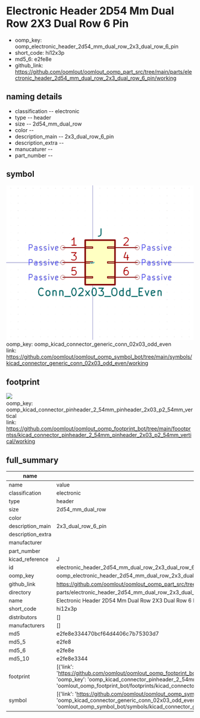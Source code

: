 # Electronic Header 2D54 Mm Dual Row 2X3 Dual Row 6 Pin

  
* oomp_key: oomp_electronic_header_2d54_mm_dual_row_2x3_dual_row_6_pin 
* short_code: hi12x3p
* md5_6: e2fe8e  
* github_link: https://github.com/oomlout/oomlout_oomp_part_src/tree/main/parts/electronic_header_2d54_mm_dual_row_2x3_dual_row_6_pin/working  
## naming details
* classification -- electronic
* type -- header
* size -- 2d54_mm_dual_row
* color -- 
* description_main -- 2x3_dual_row_6_pin
* description_extra -- 
* manucaturer -- 
* part_number -- 



## symbol

![](symbol/0/working/working_600.png)  
oomp_key: oomp_kicad_connector_generic_conn_02x03_odd_even  
link: https://github.com/oomlout/oomlout_oomp_symbol_bot/tree/main/symbols/kicad_connector_generic_conn_02x03_odd_even/working  

## footprint

![](footprint/0/working/working_600.png)  
oomp_key: oomp_kicad_connector_pinheader_2_54mm_pinheader_2x03_p2_54mm_vertical  
link: https://github.com/oomlout/oomlout_oomp_footprint_bot/tree/main/foootprntss/kicad_connector_pinheader_2_54mm_pinheader_2x03_p2_54mm_vertical/working  

## full_summary
| name | value | 
| --- | --- | 
| name | value | 
| classification | electronic | 
| type | header | 
| size | 2d54_mm_dual_row | 
| color |  | 
| description_main | 2x3_dual_row_6_pin | 
| description_extra |  | 
| manufacturer |  | 
| part_number |  | 
| kicad_reference | J | 
| id | electronic_header_2d54_mm_dual_row_2x3_dual_row_6_pin | 
| oomp_key | oomp_electronic_header_2d54_mm_dual_row_2x3_dual_row_6_pin | 
| github_link | https://github.com/oomlout/oomlout_oomp_part_src/tree/main/parts/electronic_header_2d54_mm_dual_row_2x3_dual_row_6_pin/working | 
| directory | parts/electronic_header_2d54_mm_dual_row_2x3_dual_row_6_pin | 
| name | Electronic Header 2D54 Mm Dual Row 2X3 Dual Row 6 Pin | 
| short_code | hi12x3p | 
| distributors | [] | 
| manufacturers | [] | 
| md5 | e2fe8e334470bcf64d4406c7b75303d7 | 
| md5_5 | e2fe8 | 
| md5_6 | e2fe8e | 
| md5_10 | e2fe8e3344 | 
| footprint | [{'link': 'https://github.com/oomlout/oomlout_oomp_footprint_bot/tree/main/foootprntss/kicad_connector_pinheader_2_54mm_pinheader_2x03_p2_54mm_vertical', 'oomp_key': 'oomp_kicad_connector_pinheader_2_54mm_pinheader_2x03_p2_54mm_vertical', 'directory': 'oomlout_oomp_footprint_bot/footprints/kicad_connector_pinheader_2_54mm_pinheader_2x03_p2_54mm_vertical//working/working.kicad_mod'}] | 
| symbol | [{'link': 'https://github.com/oomlout/oomlout_oomp_symbol_bot/tree/main/symbols/kicad_connector_generic_conn_02x03_odd_even', 'oomp_key': 'oomp_kicad_connector_generic_conn_02x03_odd_even', 'directory': 'oomlout_oomp_symbol_bot/symbols/kicad_connector_generic_conn_02x03_odd_even//working/working.kicad_sym'}] | 
